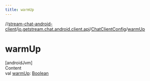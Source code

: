 ```yaml
---
title: warmUp
---
```

//[stream-chat-android-client](../../../index.md)/[io.getstream.chat.android.client.api](../index.md)/[ChatClientConfig](index.md)/[warmUp](warmUp.md)



# warmUp  
[androidJvm]  
Content  
val [warmUp](warmUp.md): [Boolean](https://kotlinlang.org/api/latest/jvm/stdlib/kotlin/-boolean/index.html)  



